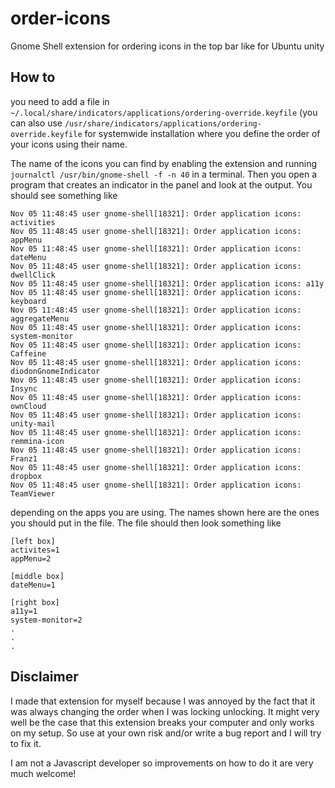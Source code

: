 # order-icons
Gnome Shell extension for ordering icons in the top bar like for Ubuntu unity


## How to

you need to add a file in `~/.local/share/indicators/applications/ordering-override.keyfile` (you can also use `/usr/share/indicators/applications/ordering-override.keyfile` for systemwide installation where you define the order of your icons using their name. 

The name of the icons you can find by enabling the extension and running `journalctl /usr/bin/gnome-shell -f -n 40` in a terminal. Then you open a program that creates an indicator in the panel and look at the output. You should see something like
```
Nov 05 11:48:45 user gnome-shell[18321]: Order application icons: activities
Nov 05 11:48:45 user gnome-shell[18321]: Order application icons: appMenu
Nov 05 11:48:45 user gnome-shell[18321]: Order application icons: dateMenu
Nov 05 11:48:45 user gnome-shell[18321]: Order application icons: dwellClick
Nov 05 11:48:45 user gnome-shell[18321]: Order application icons: a11y
Nov 05 11:48:45 user gnome-shell[18321]: Order application icons: keyboard
Nov 05 11:48:45 user gnome-shell[18321]: Order application icons: aggregateMenu
Nov 05 11:48:45 user gnome-shell[18321]: Order application icons: system-monitor
Nov 05 11:48:45 user gnome-shell[18321]: Order application icons: Caffeine
Nov 05 11:48:45 user gnome-shell[18321]: Order application icons: diodonGnomeIndicator
Nov 05 11:48:45 user gnome-shell[18321]: Order application icons: Insync
Nov 05 11:48:45 user gnome-shell[18321]: Order application icons: ownCloud
Nov 05 11:48:45 user gnome-shell[18321]: Order application icons: unity-mail
Nov 05 11:48:45 user gnome-shell[18321]: Order application icons: remmina-icon
Nov 05 11:48:45 user gnome-shell[18321]: Order application icons: Franz1
Nov 05 11:48:45 user gnome-shell[18321]: Order application icons: dropbox
Nov 05 11:48:45 user gnome-shell[18321]: Order application icons: TeamViewer
```
depending on the apps you are using. The names shown here are the ones you should put in the file. The file should then look something like

```
[left box]
activites=1
appMenu=2

[middle box]
dateMenu=1

[right box]
a11y=1
system-monitor=2
.
.
.
```


## Disclaimer

I made that extension for myself because I was annoyed by the fact that it was always changing the order when I was locking unlocking. It might very well be the case that this extension breaks your computer and only works on my setup. So use at your own risk and/or write a bug report and I will try to fix it. 

I am not a Javascript developer so improvements on how to do it are very much welcome!
